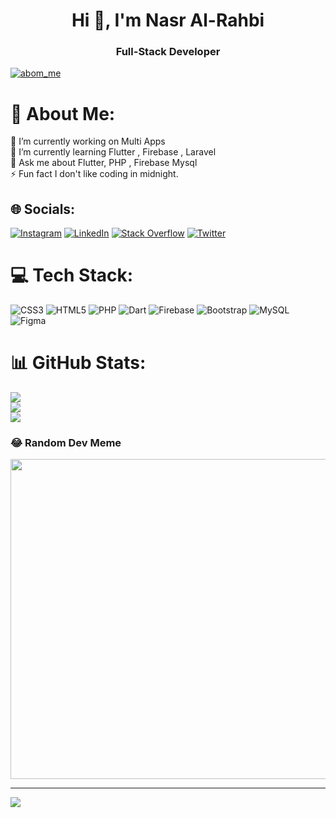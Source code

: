 <h1 align="center">Hi 👋, I'm Nasr Al-Rahbi</h1>
<h3 align="center">Full-Stack Developer</h3>

<p align="left"> <a href="https://twitter.com/abom_me" target="blank"><img src="https://img.shields.io/twitter/follow/abom_me?logo=twitter&style=for-the-badge" alt="abom_me" /></a> </p>

# 💫 About Me:
🔭 I’m currently working on Multi Apps<br>🌱 I’m currently learning Flutter , Firebase , Laravel<br>💬 Ask me about Flutter, PHP , Firebase Mysql<br>⚡ Fun fact I don't like coding in midnight.<br>


## 🌐 Socials:
[![Instagram](https://img.shields.io/badge/Instagram-%23E4405F.svg?logo=Instagram&logoColor=white)](https://instagram.com/abom.me) [![LinkedIn](https://img.shields.io/badge/LinkedIn-%230077B5.svg?logo=linkedin&logoColor=white)](https://linkedin.com/in/nasr-al-rahbi-08a573245) [![Stack Overflow](https://img.shields.io/badge/-Stackoverflow-FE7A16?logo=stack-overflow&logoColor=white)](https://stackoverflow.com/users/19994059/nasr-al-rahbi) [![Twitter](https://img.shields.io/badge/Twitter-%231DA1F2.svg?logo=Twitter&logoColor=white)](https://twitter.com/abom_me) 

# 💻 Tech Stack:
![CSS3](https://img.shields.io/badge/css3-%231572B6.svg?style=flat&logo=css3&logoColor=white) ![HTML5](https://img.shields.io/badge/html5-%23E34F26.svg?style=flat&logo=html5&logoColor=white) ![PHP](https://img.shields.io/badge/php-%23777BB4.svg?style=flat&logo=php&logoColor=white) ![Dart](https://img.shields.io/badge/dart-%230175C2.svg?style=flat&logo=dart&logoColor=white) ![Firebase](https://img.shields.io/badge/firebase-%23039BE5.svg?style=flat&logo=firebase) ![Bootstrap](https://img.shields.io/badge/bootstrap-%23563D7C.svg?style=flat&logo=bootstrap&logoColor=white) ![MySQL](https://img.shields.io/badge/mysql-%2300f.svg?style=flat&logo=mysql&logoColor=white) 	![Figma](https://img.shields.io/badge/figma-%23F24E1E.svg?style=flat&logo=figma&logoColor=white)
# 📊 GitHub Stats:
![](https://github-readme-stats.vercel.app/api?username=abom-me&theme=onedark&hide_border=false&include_all_commits=true&count_private=true)<br/>
![](https://github-readme-streak-stats.herokuapp.com/?user=abom-me&theme=onedark&hide_border=false)<br/>
![](https://github-readme-stats.vercel.app/api/top-langs/?username=abom-me&theme=onedark&hide_border=false&include_all_commits=true&count_private=true&layout=compact)

### 😂 Random Dev Meme
<img src="https://www.memedroid.com/memes/tag/coding" width="512px"/>

---
[![](https://visitcount.itsvg.in/api?id=abom-me&icon=6&color=1)](https://visitcount.itsvg.in)

